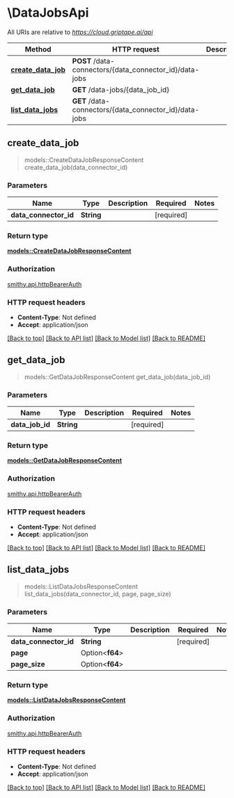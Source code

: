 # \DataJobsApi

All URIs are relative to *https://cloud.griptape.ai/api*

Method | HTTP request | Description
------------- | ------------- | -------------
[**create_data_job**](DataJobsApi.md#create_data_job) | **POST** /data-connectors/{data_connector_id}/data-jobs | 
[**get_data_job**](DataJobsApi.md#get_data_job) | **GET** /data-jobs/{data_job_id} | 
[**list_data_jobs**](DataJobsApi.md#list_data_jobs) | **GET** /data-connectors/{data_connector_id}/data-jobs | 



## create_data_job

> models::CreateDataJobResponseContent create_data_job(data_connector_id)


### Parameters


Name | Type | Description  | Required | Notes
------------- | ------------- | ------------- | ------------- | -------------
**data_connector_id** | **String** |  | [required] |

### Return type

[**models::CreateDataJobResponseContent**](CreateDataJobResponseContent.md)

### Authorization

[smithy.api.httpBearerAuth](../README.md#smithy.api.httpBearerAuth)

### HTTP request headers

- **Content-Type**: Not defined
- **Accept**: application/json

[[Back to top]](#) [[Back to API list]](../README.md#documentation-for-api-endpoints) [[Back to Model list]](../README.md#documentation-for-models) [[Back to README]](../README.md)


## get_data_job

> models::GetDataJobResponseContent get_data_job(data_job_id)


### Parameters


Name | Type | Description  | Required | Notes
------------- | ------------- | ------------- | ------------- | -------------
**data_job_id** | **String** |  | [required] |

### Return type

[**models::GetDataJobResponseContent**](GetDataJobResponseContent.md)

### Authorization

[smithy.api.httpBearerAuth](../README.md#smithy.api.httpBearerAuth)

### HTTP request headers

- **Content-Type**: Not defined
- **Accept**: application/json

[[Back to top]](#) [[Back to API list]](../README.md#documentation-for-api-endpoints) [[Back to Model list]](../README.md#documentation-for-models) [[Back to README]](../README.md)


## list_data_jobs

> models::ListDataJobsResponseContent list_data_jobs(data_connector_id, page, page_size)


### Parameters


Name | Type | Description  | Required | Notes
------------- | ------------- | ------------- | ------------- | -------------
**data_connector_id** | **String** |  | [required] |
**page** | Option<**f64**> |  |  |
**page_size** | Option<**f64**> |  |  |

### Return type

[**models::ListDataJobsResponseContent**](ListDataJobsResponseContent.md)

### Authorization

[smithy.api.httpBearerAuth](../README.md#smithy.api.httpBearerAuth)

### HTTP request headers

- **Content-Type**: Not defined
- **Accept**: application/json

[[Back to top]](#) [[Back to API list]](../README.md#documentation-for-api-endpoints) [[Back to Model list]](../README.md#documentation-for-models) [[Back to README]](../README.md)

